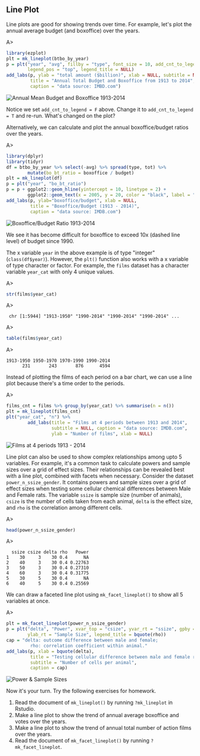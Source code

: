 ## Line Plot

Line plots are good for showing trends over time. For example, let's plot the
annual average budget (and boxoffice) over the years.

A>
```r
library(ezplot)
plt = mk_lineplot(btbo_by_year)
p = plt("year", "avg", fillby = "type", font_size = 10, add_cnt_to_legend = F,
        legend_pos = "top", legend_title = NULL)
add_labs(p, ylab = "total amount ($billion)", xlab = NULL, subtitle = NULL,
         title = "Annual Total Budget and Boxoffice from 1913 to 2014",
         caption = "data source: IMBD.com")
```

![Annual Mean Budget and Boxoffice 1913-2014](images/lineplot_bobt-1.png)

Notice we set `add_cnt_to_legend = F` above. Change it to `add_cnt_to_legend = T` 
and re-run. What's changed on the plot? 

Alternatively, we can calculate and plot the annual boxoffice/budget ratios over
the years.

A>
```r
library(dplyr)
library(tidyr)
df = btbo_by_year %>% select(-avg) %>% spread(type, tot) %>% 
        mutate(bo_bt_ratio = boxoffice / budget)
plt = mk_lineplot(df)
p = plt("year", "bo_bt_ratio")
p = p + ggplot2::geom_hline(yintercept = 10, linetype = 2) +
        ggplot2::geom_text(x = 2005, y = 20, color = "black", label = "10x")
add_labs(p, ylab="boxoffice/budget", xlab = NULL,
         title = "Boxoffice/Budget (1913 - 2014)",
         caption = "data source: IMDB.com")
```

![Boxoffice/Budget Ratio 1913-2014](images/lineplot_bobt_ratio-1.png)

We see it has become difficult for boxoffice to exceed 10x (dashed line 
level) of budget since 1990. 

The x variable `year` in the above example is of type "integer" (`class(df$year)`).
However, the `plt()` function also works with a x variable of type character or 
factor. For example, the `films` dataset has a character variable `year_cat` 
with only 4 unique values. 

A>
```r
str(films$year_cat)
```
A>
```
 chr [1:5944] "1913-1950" "1990-2014" "1990-2014" "1990-2014" ...
```
A>
```r
table(films$year_cat)
```
A>
```
1913-1950 1950-1970 1970-1990 1990-2014 
      231       243       876      4594 
```

Instead of plotting the films of each period on a bar chart, we can use a line 
plot because there's a time order to the periods.

A>
```r
films_cnt = films %>% group_by(year_cat) %>% summarise(n = n())
plt = mk_lineplot(films_cnt)
plt("year_cat", "n") %>% 
        add_labs(title = "Films at 4 periods between 1913 and 2014",
                 subtitle = NULL, caption = "data source: IMDB.com",
                 ylab = "Number of films", xlab = NULL)
```

![Films at 4 periods 1913 - 2014](images/lineplot_films-1.png)

Line plot can also be used to show complex relationships among upto 5 variables.
For example, it's a common task to calculate powers and sample sizes over a 
grid of effect sizes. Their relationships can be revealed best with a line plot, 
combined with facets when necessary. Consider the dataset `power_n_ssize_gender`. 
It contains powers and sample sizes over a grid of effect sizes when testing
some cellular chemical differences between Male and Female rats. The variable 
`ssize` is sample size (number of animals), `csize` is the number of cells taken
from each animal, `delta` is the effect size, and `rho` is the correlation among
different cells. 

A>
```r
head(power_n_ssize_gender)
```
A>
```
  ssize csize delta rho   Power
1    30     3    30 0.4      NA
2    40     3    30 0.4 0.22763
3    50     3    30 0.4 0.27310
4    60     3    30 0.4 0.31775
5    30     5    30 0.4      NA
6    40     5    30 0.4 0.25569
```

We can draw a faceted line plot using `mk_facet_lineplot()` to show all 5 
variables at once.

A>
```r
plt = mk_facet_lineplot(power_n_ssize_gender)
p = plt("delta", "Power", xvar_top = "csize", yvar_rt = "ssize", gpby = "rho",
        ylab_rt = "Sample Size", legend_title = bquote(rho))
cap = "delta: outcome difference between male and female;
         rho: correlation coefficient within animal."
add_labs(p, xlab = bquote(delta),
         title = "Testing cellular difference between male and female rats",
         subtitle = "Number of cells per animal",
         caption = cap)
```

![Power & Sample Sizes](images/power_n_ssize-1.png)

Now it's your turn. Try the following exercises for homework.

1. Read the document of `mk_lineplot()` by running `?mk_lineplot` in Rstudio. 
2. Make a line plot to show the trend of annual average boxoffice and votes over 
the years.
3. Make a line plot to show the trend of annual total number of action films 
over the years.
4. Read the document of `mk_facet_lineplot()` by running `?mk_facet_lineplot`. 
